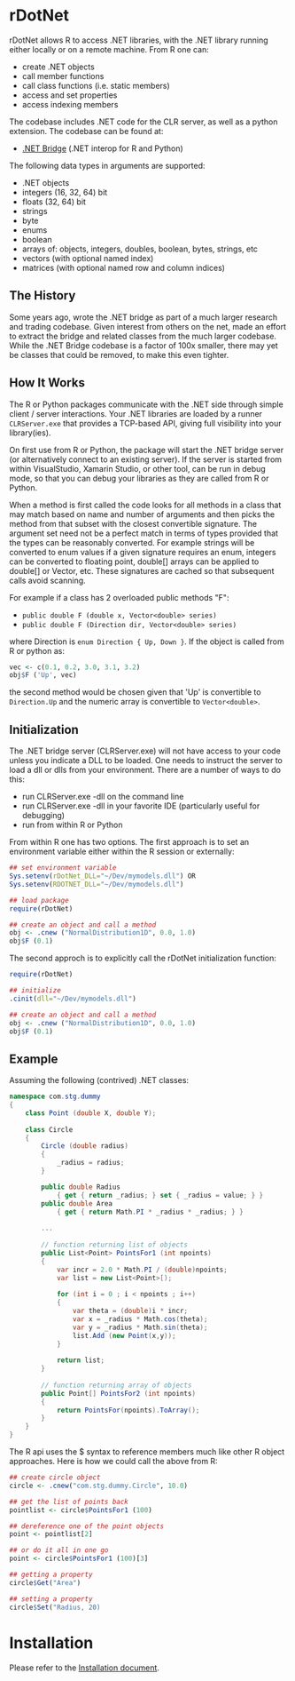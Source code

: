 # rDotNet
rDotNet allows R to access .NET libraries, with the .NET library running either locally or on a remote machine. From R one can:

- create .NET objects
- call member functions
- call class functions (i.e. static members)
- access and set properties
- access indexing members

The codebase includes .NET code for the CLR server, as well as a
python extension.   The codebase can be found at:

- [.NET Bridge](https://github.com/tr8dr/.Net-Bridge/tree/master) (.NET interop for R and Python)

The following data types in arguments are supported:

- .NET objects
- integers (16, 32, 64) bit
- floats (32, 64) bit
- strings
- byte
- enums
- boolean
- arrays of: objects, integers, doubles, boolean, bytes, strings, etc
- vectors (with optional named index)
- matrices (with optional named row and column indices)

## The History
Some years ago, wrote the .NET bridge as part of a much larger research and trading codebase.  Given interest from others on the net, made an effort to extract the bridge and related classes from the much larger codebase.   While the .NET Bridge codebase is a factor of 100x smaller, there may yet be classes that could be removed, to make this even tighter.

## How It Works
The R or Python packages communicate with the .NET side through simple client / server interactions.  Your .NET libraries are loaded by a runner ```CLRServer.exe``` that provides a TCP-based API, giving full visibility into your library(ies). 

On first use from R or Python, the package will start the .NET bridge server (or alternatively connect to an existing server).  If the server is started from within VisualStudio, Xamarin Studio, or other tool, can be run in debug mode, so that you can debug your libraries as they are called from R or Python.

When a method is first called the code looks for all methods in a class that may match based on name and number of arguments and then picks the method from that subset with the closest convertible signature.  The argument set need not be a perfect match in terms of types provided that the types can be reasonably converted.   For example strings will be converted to enum values if a given signature requires an enum, integers can be converted to floating point, double[] arrays can be applied to double[] or Vector<double>, etc.  These signatures are cached so that subsequent calls avoid scanning.

For example if a class has 2 overloaded public methods "F":

- ```public double F (double x, Vector<double> series)```
- ```public double F (Direction dir, Vector<double> series)```

where Direction is ```enum Direction { Up, Down }```.  If the object is called from R or python as:

```R
vec <- c(0.1, 0.2, 3.0, 3.1, 3.2)
obj$F ('Up', vec)
```
the second method would be chosen given that 'Up' is convertible to ```Direction.Up``` and the numeric array is convertible to ```Vector<double>```.

## Initialization
The .NET bridge server (CLRServer.exe) will not have access to your code unless you indicate a DLL to be loaded.  One needs to instruct the server to load a dll or dlls from your environment.  There are a number of ways to do this:

- run CLRServer.exe -dll <path to your dll> on the command line 
- run CLRServer.exe -dll <path to your dll> in your favorite IDE (particularly useful for debugging)
- run from within R or Python

From within R one has two options.  The first approach is to set an environment variable either within the R session or externally:
```R
## set environment variable
Sys.setenv(rDotNet_DLL="~/Dev/mymodels.dll") OR
Sys.setenv(RDOTNET_DLL="~/Dev/mymodels.dll")

## load package
require(rDotNet)

## create an object and call a method
obj <- .cnew ("NormalDistribution1D", 0.0, 1.0)
obj$F (0.1)
```

The second approch is to explicitly call the rDotNet initialization function:
```R
require(rDotNet)

## initialize
.cinit(dll="~/Dev/mymodels.dll")

## create an object and call a method
obj <- .cnew ("NormalDistribution1D", 0.0, 1.0)
obj$F (0.1)
```


## Example
Assuming the following (contrived) .NET classes:
```C#
namespace com.stg.dummy 
{
    class Point (double X, double Y);
    
    class Circle
    {
        Circle (double radius)
        {
            _radius = radius;
        }

        public double Radius 
            { get { return _radius; } set { _radius = value; } }
        public double Area 
            { get { return Math.PI * _radius * _radius; } }
            
        ...
            
        // function returning list of objects
        public List<Point> PointsFor1 (int npoints)
        {
            var incr = 2.0 * Math.PI / (double)npoints;
            var list = new List<Point>[);
            
            for (int i = 0 ; i < npoints ; i++)
            {
                var theta = (double)i * incr;
                var x = _radius * Math.cos(theta);
                var y = _radius * Math.sin(theta);
                list.Add (new Point(x,y));
            }
            
            return list;
        }
        
        // function returning array of objects
        public Point[] PointsFor2 (int npoints)
        {
            return PointsFor(npoints).ToArray();
        }        
    }
}

```
The R api uses the $ syntax to reference members much like other R object approaches.  Here is how we could call the above from R:
```R
## create circle object
circle <- .cnew("com.stg.dummy.Circle", 10.0)

## get the list of points back
pointlist <- circle$PointsFor1 (100)

## dereference one of the point objects
point <- pointlist[2]

## or do it all in one go
point <- circle$PointsFor1 (100)[3]

## getting a property
circle$Get("Area")

## setting a property
circle$Set("Radius, 20)

```

# Installation
Please refer to the [Installation document](https://github.com/tr8dr/.Net-Bridge/tree/master/INSTALL.md).
